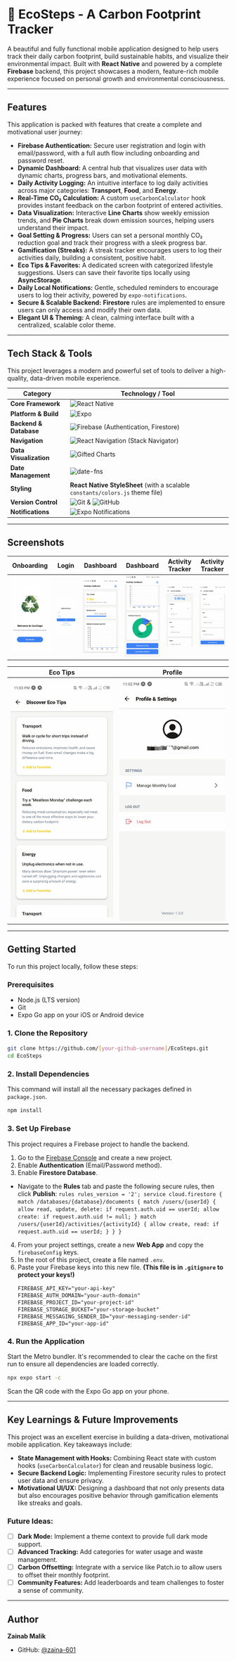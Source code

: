 # 🌿 EcoSteps - A Carbon Footprint Tracker

A beautiful and fully functional mobile application designed to help users track their daily carbon footprint, build sustainable habits, and visualize their environmental impact. Built with **React Native** and powered by a complete **Firebase** backend, this project showcases a modern, feature-rich mobile experience focused on personal growth and environmental consciousness.

---

## Features

This application is packed with features that create a complete and motivational user journey:

*   **Firebase Authentication:** Secure user registration and login with email/password, with a full auth flow including onboarding and password reset.
*   **Dynamic Dashboard:** A central hub that visualizes user data with dynamic charts, progress bars, and motivational elements.
*   **Daily Activity Logging:** An intuitive interface to log daily activities across major categories: **Transport**, **Food**, and **Energy**.
*   **Real-Time CO₂ Calculation:** A custom `useCarbonCalculator` hook provides instant feedback on the carbon footprint of entered activities.
*   **Data Visualization:** Interactive **Line Charts** show weekly emission trends, and **Pie Charts** break down emission sources, helping users understand their impact.
*   **Goal Setting & Progress:** Users can set a personal monthly CO₂ reduction goal and track their progress with a sleek progress bar.
*   **Gamification (Streaks):** A streak tracker encourages users to log their activities daily, building a consistent, positive habit.
*   **Eco Tips & Favorites:** A dedicated screen with categorized lifestyle suggestions. Users can save their favorite tips locally using **AsyncStorage**.
*   **Daily Local Notifications:** Gentle, scheduled reminders to encourage users to log their activity, powered by `expo-notifications`.
*   **Secure & Scalable Backend:** **Firestore** rules are implemented to ensure users can only access and modify their own data.
*   **Elegant UI & Theming:** A clean, calming interface built with a centralized, scalable color theme.

---

## Tech Stack & Tools

This project leverages a modern and powerful set of tools to deliver a high-quality, data-driven mobile experience.

| Category             | Technology / Tool                                                                                                                                                                                                                                                                                       |
| -------------------- | ------------------------------------------------------------------------------------------------------------------------------------------------------------------------------------------------------------------------------------------------------------------------------------------------------- |
| **Core Framework**     | ![React Native](https://img.shields.io/badge/React_Native-20232A?style=for-the-badge&logo=react&logoColor=61DAFB)                                                                                                                                                                                          |
| **Platform & Build**   | ![Expo](https://img.shields.io/badge/Expo-000020?style=for-the-badge&logo=expo&logoColor=white)                                                                                                                                                                                                            |
| **Backend & Database** | ![Firebase](https://img.shields.io/badge/Firebase-FFCA28?style=for-the-badge&logo=firebase&logoColor=black) (Authentication, Firestore)                                                                                                                                                                      |
| **Navigation**         | ![React Navigation](https://img.shields.io/badge/React_Navigation-6B52A3?style=for-the-badge&logo=react-navigation&logoColor=white) (Stack Navigator)                                                                                                                                                            |
| **Data Visualization** | ![Gifted Charts](https://img.shields.io/badge/Gifted_Charts-4B0082?style=for-the-badge&logo=chart-dot-js&logoColor=white)                                                                                                                                                                                     |
| **Date Management**    | ![date-fns](https://img.shields.io/badge/date--fns-A22A5E?style=for-the-badge&logo=date-fns&logoColor=white)                                                                                                                                                                                                 |
| **Styling**            | **React Native StyleSheet** (with a scalable `constants/colors.js` theme file)                                                                                                                                                                                                                          |
| **Version Control**    | ![Git](https://img.shields.io/badge/GIT-E44C30?style=for-the-badge&logo=git&logoColor=white) & ![GitHub](https://img.shields.io/badge/GitHub-100000?style=for-the-badge&logo=github&logoColor=white)                                                                                                                |
| **Notifications**      | ![Expo Notifications](https://img.shields.io/badge/Expo_Notifications-000020?style=for-the-badge&logo=expo&logoColor=white)                                                                                                                                                                              |

---

## Screenshots

|                    Onboarding                     |                  Login                  |                    Dashboard                    |                    Dashboard                     |                   Activity Tracker                   |                   Activity Tracker                    |
|:-------------------------------------------------:|:---------------------------------------:|:-----------------------------------------------:|:------------------------------------------------:|:----------------------------------------------------:|:-----------------------------------------------------:|
| ![Onboarding Screen](screenshots/onboarding.jpeg) | ![Login Screen](screenshots/login.jpeg) | ![Dashboard Screen](screenshots/dashboard.jpeg) | ![Dashboard Screen](screenshots/dashboard2.jpeg) | ![Activity Tracker Screen](screenshots/tracker.jpeg) | ![Activity Tracker Screen](screenshots/tracker2.jpeg) |

|                 Eco Tips                  |                 Profile                 |
|:-----------------------------------------:|:----------------------------------------:|
| ![Eco Tips Screen](screenshots/tips.jpeg) | ![Profile Screen](screenshots/Profile.jpeg) |

---

## Getting Started

To run this project locally, follow these steps:

### Prerequisites

*   Node.js (LTS version)
*   Git
*   Expo Go app on your iOS or Android device

### 1. Clone the Repository

```bash
git clone https://github.com/[your-github-username]/EcoSteps.git
cd EcoSteps
```

### 2. Install Dependencies

This command will install all the necessary packages defined in `package.json`.
```bash
npm install
```

### 3. Set Up Firebase

This project requires a Firebase project to handle the backend.

1.  Go to the [Firebase Console](https://console.firebase.google.com/) and create a new project.
2.  Enable **Authentication** (Email/Password method).
3.  Enable **Firestore Database**.
   *   Navigate to the **Rules** tab and paste the following secure rules, then click **Publish**:
    ```rules
    rules_version = '2';
    service cloud.firestore {
      match /databases/{database}/documents {
        match /users/{userId} {
          allow read, update, delete: if request.auth.uid == userId;
          allow create: if request.auth.uid != null;
        }
        match /users/{userId}/activities/{activityId} {
          allow create, read: if request.auth.uid == userId;
        }
      }
    }
    ```
4.  From your project settings, create a new **Web App** and copy the `firebaseConfig` keys.
5.  In the root of this project, create a file named `.env`.
6.  Paste your Firebase keys into this new file. **(This file is in `.gitignore` to protect your keys!)**
    ```dotenv
    FIREBASE_API_KEY="your-api-key"
    FIREBASE_AUTH_DOMAIN="your-auth-domain"
    FIREBASE_PROJECT_ID="your-project-id"
    FIREBASE_STORAGE_BUCKET="your-storage-bucket"
    FIREBASE_MESSAGING_SENDER_ID="your-messaging-sender-id"
    FIREBASE_APP_ID="your-app-id"
    ```

### 4. Run the Application

Start the Metro bundler. It's recommended to clear the cache on the first run to ensure all dependencies are loaded correctly.
```bash
npx expo start -c
```
Scan the QR code with the Expo Go app on your phone.

---

## Key Learnings & Future Improvements

This project was an excellent exercise in building a data-driven, motivational mobile application. Key takeaways include:

*   **State Management with Hooks:** Combining React state with custom hooks (`useCarbonCalculator`) for clean and reusable business logic.
*   **Secure Backend Logic:** Implementing Firestore security rules to protect user data and ensure privacy.
*   **Motivational UI/UX:** Designing a dashboard that not only presents data but also encourages positive behavior through gamification elements like streaks and goals.

### Future Ideas:

*   [ ] **Dark Mode:** Implement a theme context to provide full dark mode support.
*   [ ] **Advanced Tracking:** Add categories for water usage and waste management.
*   [ ] **Carbon Offsetting:** Integrate with a service like Patch.io to allow users to offset their monthly footprint.
*   [ ] **Community Features:** Add leaderboards and team challenges to foster a sense of community.

---

## Author

**Zainab Malik**

*   GitHub: [@zaina-601](https://github.com/zaina-601/EcoSteps])

```